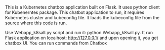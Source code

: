 This is a Kubernetes chatbox application built on Flask. It uses python client for Kubenerntes package.
This chatbot application to run, it requires Kubernetes cluster and kubeconfig file. It loads the kubeconfig file from the source where this code is run.

Use Webapp_k8sall.py script and run it: python Webapp_k8sall.py. It run Flask application on localhost: http://127.0.0.1/ and upon opening it, you get chatbox UI. You can run commands from Chatbox

